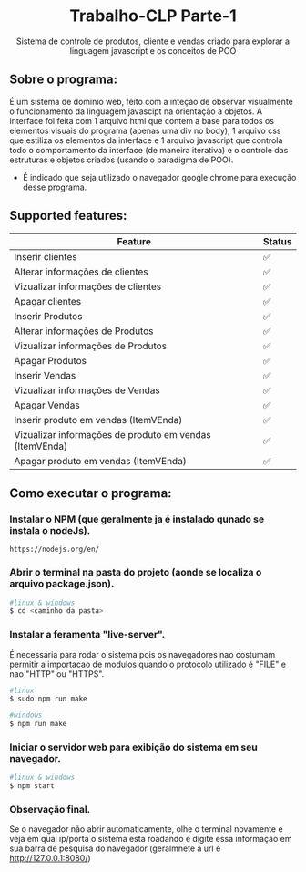 <h1 align="center">Trabalho-CLP Parte-1</h1>
<p align="center">Sistema de controle de produtos, cliente e vendas criado para explorar a linguagem javascript e os conceitos de POO</p>

## Sobre o programa:
É um sistema de dominio web, feito com a inteção de observar visualmente o funcionamento da linguagem javascipt na orientação a objetos.
A interface foi feita com 1 arquivo html que contem a base para todos os elementos visuais do programa (apenas uma div no body), 1 arquivo css que estiliza os elementos da interface e 1 arquivo javascript que controla todo o comportamento da interface (de maneira iterativa) e o controle das estruturas e objetos criados (usando o paradigma de POO).</br>

* É indicado que seja utilizado o navegador google chrome para execução desse programa.
## Supported features:

| Feature                                                 | Status |
| ------------------------------------------------------- | ------ |
| Inserir clientes                                        | ✅      |
| Alterar informações de clientes                         | ✅      |
| Vizualizar informações de clientes                      | ✅      |
| Apagar clientes                                         | ✅      |
| Inserir Produtos                                        | ✅      |
| Alterar informações de Produtos                         | ✅      |
| Vizualizar informações de Produtos                      | ✅      |
| Apagar Produtos                                         | ✅      |
| Inserir Vendas                                          | ✅      |
| Vizualizar informações de Vendas                        | ✅      |
| Apagar Vendas                                           | ✅      |
| Inserir produto em vendas (ItemVEnda)                   | ✅      |
| Vizualizar informações de produto em vendas (ItemVEnda) | ✅      |
| Apagar produto em vendas (ItemVEnda)                    | ✅      |
  
## Como executar o programa:
### Instalar o NPM (que geralmente ja é instalado qunado se instala o nodeJs).
`https://nodejs.org/en/`
### Abrir o terminal na pasta do projeto (aonde se localiza o arquivo package.json).
```bash
#linux & windows
$ cd <caminho da pasta>
```
### Instalar a feramenta "live-server".
É necessária para rodar o sistema pois os navegadores nao costumam permitir a importacao de modulos quando o protocolo utilizado é "FILE" e nao "HTTP" ou "HTTPS".
```bash
#linux
$ sudo npm run make

#windows
$ npm run make
```
### Iniciar o servidor web para exibição do sistema em seu navegador.
```bash
#linux & windows
$ npm start
```
### Observação final.
Se o navegador não abrir automaticamente, olhe o terminal novamente e veja em qual ip/porta o sistema esta roadando e digite essa informação em sua barra de pesquisa do navegador (geralmnete a url é http://127.0.0.1:8080/)